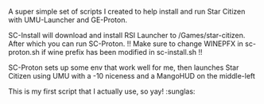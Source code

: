 A super simple set of scripts I created to help install and run Star Citizen with UMU-Launcher and GE-Proton.

SC-Install will download and install RSI Launcher to /Games/star-citizen. After which you can run SC-Proton. !! Make sure to change WINEPFX in sc-proton.sh if wine prefix has been modified in sc-install.sh !!

SC-Proton sets up some env that work well for me, then launches Star Citizen using UMU with a -10 niceness and a MangoHUD on the middle-left

This is my first script that I actually use, so yay! :sunglas:
